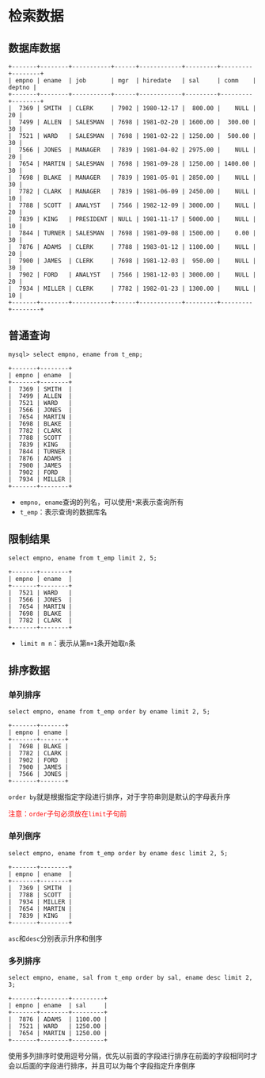# 检索数据



## 数据库数据

```shell
+-------+--------+-----------+------+------------+---------+---------+--------+
| empno | ename  | job       | mgr  | hiredate   | sal     | comm    | deptno |
+-------+--------+-----------+------+------------+---------+---------+--------+
|  7369 | SMITH  | CLERK     | 7902 | 1980-12-17 |  800.00 |    NULL |     20 |
|  7499 | ALLEN  | SALESMAN  | 7698 | 1981-02-20 | 1600.00 |  300.00 |     30 |
|  7521 | WARD   | SALESMAN  | 7698 | 1981-02-22 | 1250.00 |  500.00 |     30 |
|  7566 | JONES  | MANAGER   | 7839 | 1981-04-02 | 2975.00 |    NULL |     20 |
|  7654 | MARTIN | SALESMAN  | 7698 | 1981-09-28 | 1250.00 | 1400.00 |     30 |
|  7698 | BLAKE  | MANAGER   | 7839 | 1981-05-01 | 2850.00 |    NULL |     30 |
|  7782 | CLARK  | MANAGER   | 7839 | 1981-06-09 | 2450.00 |    NULL |     10 |
|  7788 | SCOTT  | ANALYST   | 7566 | 1982-12-09 | 3000.00 |    NULL |     20 |
|  7839 | KING   | PRESIDENT | NULL | 1981-11-17 | 5000.00 |    NULL |     10 |
|  7844 | TURNER | SALESMAN  | 7698 | 1981-09-08 | 1500.00 |    0.00 |     30 |
|  7876 | ADAMS  | CLERK     | 7788 | 1983-01-12 | 1100.00 |    NULL |     20 |
|  7900 | JAMES  | CLERK     | 7698 | 1981-12-03 |  950.00 |    NULL |     30 |
|  7902 | FORD   | ANALYST   | 7566 | 1981-12-03 | 3000.00 |    NULL |     20 |
|  7934 | MILLER | CLERK     | 7782 | 1982-01-23 | 1300.00 |    NULL |     10 |
+-------+--------+-----------+------+------------+---------+---------+--------+
```



## 普通查询

```
mysql> select empno, ename from t_emp;
```

```shell
+-------+--------+
| empno | ename  |
+-------+--------+
|  7369 | SMITH  |
|  7499 | ALLEN  |
|  7521 | WARD   |
|  7566 | JONES  |
|  7654 | MARTIN |
|  7698 | BLAKE  |
|  7782 | CLARK  |
|  7788 | SCOTT  |
|  7839 | KING   |
|  7844 | TURNER |
|  7876 | ADAMS  |
|  7900 | JAMES  |
|  7902 | FORD   |
|  7934 | MILLER |
+-------+--------+
```

- `empno, ename`查询的列名，可以使用`*`来表示查询所有
- `t_emp`：表示查询的数据库名



## 限制结果

```shell
select empno, ename from t_emp limit 2, 5;
```

```shell
+-------+--------+
| empno | ename  |
+-------+--------+
|  7521 | WARD   |
|  7566 | JONES  |
|  7654 | MARTIN |
|  7698 | BLAKE  |
|  7782 | CLARK  |
+-------+--------+
```

- `limit m n`：表示从第`m+1`条开始取`n`条



## 排序数据



### 单列排序

```shell
select empno, ename from t_emp order by ename limit 2, 5;
```

```shell
+-------+-------+
| empno | ename |
+-------+-------+
|  7698 | BLAKE |
|  7782 | CLARK |
|  7902 | FORD  |
|  7900 | JAMES |
|  7566 | JONES |
+-------+-------+
```

`order by`就是根据指定字段进行排序，对于字符串则是默认的字母表升序



<font color="red">注意：`order`子句必须放在`limit`子句前</font>



### 单列倒序

```shell
select empno, ename from t_emp order by ename desc limit 2, 5;
```

```shell
+-------+--------+
| empno | ename  |
+-------+--------+
|  7369 | SMITH  |
|  7788 | SCOTT  |
|  7934 | MILLER |
|  7654 | MARTIN |
|  7839 | KING   |
+-------+--------+
```

`asc`和`desc`分别表示升序和倒序



### 多列排序

```shell
select empno, ename, sal from t_emp order by sal, ename desc limit 2, 3;
```

```shell
+-------+--------+---------+
| empno | ename  | sal     |
+-------+--------+---------+
|  7876 | ADAMS  | 1100.00 |
|  7521 | WARD   | 1250.00 |
|  7654 | MARTIN | 1250.00 |
+-------+--------+---------+
```

使用多列排序时使用逗号分隔，优先以前面的字段进行排序在前面的字段相同时才会以后面的字段进行排序，并且可以为每个字段指定升序倒序